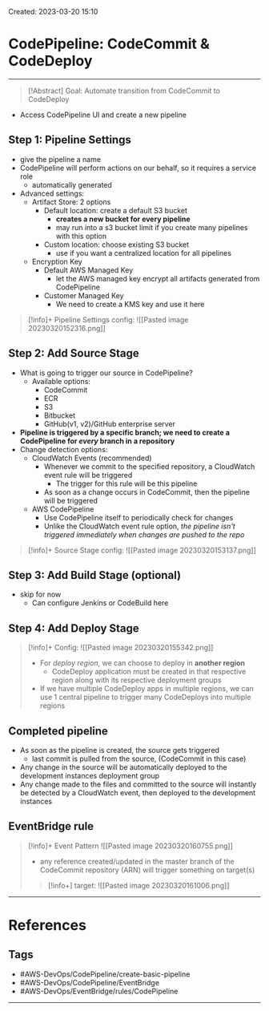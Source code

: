 Created: 2023-03-20 15:10
# CodePipeline: CodeCommit & CodeDeploy
---
>[!Abstract] Goal: Automate transition from CodeCommit to CodeDeploy

- Access CodePipeline UI and create a new pipeline

## Step 1: Pipeline Settings
- give the pipeline a name
- CodePipeline will perform actions on our behalf, so it requires a service role
	- automatically generated
- Advanced settings:
	- Artifact Store: 2 options
		- Default location: create a default S3 bucket
			- **creates a new bucket for every pipeline**
			- may run into a s3 bucket limit if you create many pipelines with this option
		- Custom location: choose existing S3 bucket
			- use if you want a centralized location for all pipelines
	- Encryption Key
		- Default AWS Managed Key
			- let the AWS managed key encrypt all artifacts generated from CodePipeline
		- Customer Managed Key
			- We need to create a KMS key and use it here
>[!info]+ Pipeline Settings config:
>![[Pasted image 20230320152316.png]]

## Step 2: Add Source Stage
- What is going to trigger our source in CodePipeline?
	- Available options:
		- CodeCommit
		- ECR
		- S3
		- Bitbucket
		- GitHub(v1, v2)/GitHub enterprise server
- **Pipeline is triggered by a specific branch; we need to create a CodePipeline for *every* branch in a repository**
- Change detection options:
	- CloudWatch Events (recommended)
		- Whenever we commit to the specified repository, a CloudWatch event rule will be triggered
			- The trigger for this rule will be this pipeline
		- As soon as a change occurs in CodeCommit, then the pipeline will be triggered
	- AWS CodePipeline
		- Use CodePipeline itself to periodically check for changes 
		- Unlike the CloudWatch event rule option, *the pipeline isn't triggered immediately when changes are pushed to the repo* 
>[!info]+ Source Stage config:
>![[Pasted image 20230320153137.png]]
## Step 3: Add Build Stage (optional)
- skip for now
	- Can configure Jenkins or CodeBuild here

## Step 4: Add Deploy Stage
>[!info]+ Config:
>![[Pasted image 20230320155342.png]]
>- For *deploy region*, we can choose to deploy in **another region**
>	- CodeDeploy application must be created in that respective region along with its respective deployment groups
>- If we have multiple CodeDeploy apps in multiple regions, we can use 1 central pipeline to trigger many CodeDeploys into multiple regions

## Completed pipeline
- As soon as the pipeline is created, the source gets triggered
	- last commit is pulled from the source, (CodeCommit in this case)
- Any change in the source will be automatically deployed to the development instances deployment group
- Any change made to the files and committed to the source will instantly be detected by a CloudWatch event, then deployed to the development instances 

## EventBridge rule
>[!info]+ Event Pattern
>![[Pasted image 20230320160755.png]]
>- any reference created/updated in the master branch of the CodeCommit repository (ARN) will trigger something on target(s)
>>[!info+] target:
>>![[Pasted image 20230320161006.png]] 

---
# References


## Tags
- #AWS-DevOps/CodePipeline/create-basic-pipeline  
- #AWS-DevOps/CodePipeline/EventBridge
- #AWS-DevOps/EventBridge/rules/CodePipeline  
---